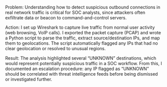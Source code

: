 Problem:
Understanding how to detect suspicious outbound connections in real network traffic is critical for SOC analysts,
since attackers often exfiltrate data or beacon to command-and-control servers.

Action:
I set up Wireshark to capture live traffic from normal user activity (web browsing, VoIP calls).
I exported the packet capture (PCAP) and wrote a Python script to parse the traffic, extract
source/destination IPs, and map them to geolocations. The script automatically flagged any IPs
that had no clear geolocation or resolved to unusual regions.

Result:
The analysis highlighted several “UNKNOWN” destinations, which would represent potentially
suspicious traffic in a SOC workflow. From this, I documented an escalation procedure: any IP
flagged as “UNKNOWN” should be correlated with threat intelligence feeds before being dismissed or
investigated further.
